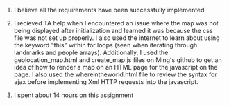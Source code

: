 1. I believe all the requirements have been successfully implemented

2. I recieved TA help when I encountered an issue where the map 
was not being displayed after initialization and learned it
was because the css file was not set up properly. I also
used the internet to learn about using the keyword
"this" within for loops (seen when iterating through
landmarks and people arrays).
Additionally, I used the geolocation_map.html and create_map.js
files on Ming's github to get an idea 
of how to render a map on an HTML page for the javascript on the page. 
I also used the whereintheworld.html file to review the syntax
for ajax before implementing Xml HTTP requests into 
the javascript. 

3. I spent about 14 hours on this assignment

